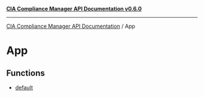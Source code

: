 [**CIA Compliance Manager API Documentation v0.6.0**](../README.md)

***

[CIA Compliance Manager API Documentation](../modules.md) / App

# App

## Functions

- [default](functions/default.md)
